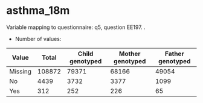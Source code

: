 # asthma_18m
Variable mapping to questionnaire: q5, question EE197.
.
- Number of values:

| Value | Total | Child genotyped | Mother genotyped | Father genotyped |
| ----- | ----- | --------------- | ---------------- | ---------------- |
| Missing | 108872 | 79371 | 68166 | 49054 |
| No | 4439 | 3732 | 3377 |1099 |
| Yes | 312 | 252 | 226 |65 |



